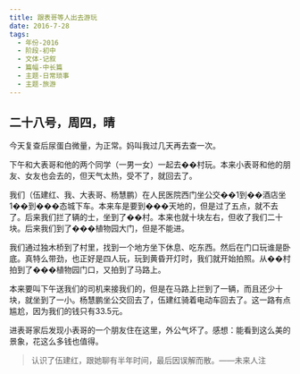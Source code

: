 ```yaml
---
title: 跟表哥等人出去游玩
date: 2016-7-28
tags:
  - 年份-2016
  - 阶段-初中
  - 文体-记叙
  - 篇幅-中长篇
  - 主题-日常琐事
  - 主题-旅游
---
```


## 二十八号，周四，晴

今天复查后尿蛋白微量，为正常。妈叫我过几天再去查一次。

下午和大表哥和他的两个同学（一男一女）一起去��村玩。本来小表哥和他的朋友、女友也会去的，但天气太热，受不了，就回去了。

我们（伍建红、我、大表哥、杨慧鹏）在人民医院西门坐公交��1到��酒店坐1��到���态城下车。本来车是要到���天地的，但是过了五点，就不去了。后来我们拦了辆的士，坐到了��村。本来也就十块左右，但收了我们二十块。后来我们到了���植物园大门，但是不能进。

我们通过独木桥到了村里，找到一个地方坐下休息、吃东西。然后在门口玩谁是卧底。真特么带劲，也正好是四人玩，玩到黄昏开灯时，我们就开始拍照。从��村拍到了���植物园门口，又拍到了马路上。

本来要叫下午送我们的司机来接我们的，但是在马路上拦到了一辆，而且还少十块，就坐到了一小。杨慧鹏坐公交回去了，伍建红骑着电动车回去了。这一路有点尴尬，因为我们的钱只有33.5元。

进表哥家后发现小表哥的一个朋友住在这里，外公气坏了。感想：能看到这么美的景象，花这么多钱也值得。

> 认识了伍建红，跟她聊有半年时间，最后因误解而散。——未来人注

